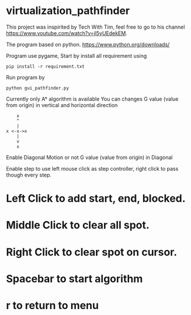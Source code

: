 # virtualization_pathfinder
This project was inspirited by Tech With Tim, feel free to go to his channel https://www.youtube.com/watch?v=jl5yUEdekEM.

The program based on python.
https://www.python.org/downloads/

Program use pygame,
Start by install all requirement using 
```
pip install -r requirement.txt
```
Run program by
```
python gui_pathfinder.py
```
Currently only A* algorithm is available
You can changes G value (value from origin) in vertical and horizontal direction

```
    x
    ^
    |
x <-x->x
    |
    v
    x
```

Enable Diagonal Motion or not
G value (value from origin) in Diagonal

Enable step to use left mouse click as step controller, right click to pass though every step.

# Left Click to add start, end, blocked.
# Middle Click to clear all spot.
# Right Click to clear spot on cursor.
# Spacebar to start algorithm
# r to return to menu
